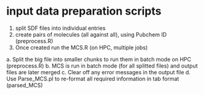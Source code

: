 # input data preparation scripts

1. split SDF files into individual entries
2. create pairs of molecules (all against all), using Pubchem ID (preprocess.R)
3. Once created run the MCS.R (on HPC, multiple jobs)

  a. Split the big file into smaller chunks to run them in batch mode on HPC (preprocess.R) 
  b. MCS is run in batch mode (for all splitted files) and output files are later merged
  c. Clear off any error messages in the output file
  d. Use Parse_MCS.pl to re-format all required information in tab format (parsed_MCS)
  
  
